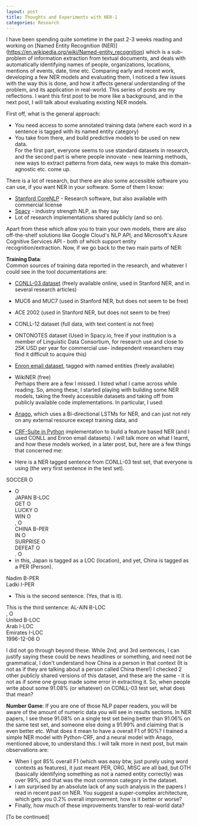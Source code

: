 ```yaml
---
layout: post
title: Thoughts and Experiments with NER-1
categories: Research
---
```


I have been spending quite sometime in the past 2-3 weeks reading and working on [Named Entity Recognition (NER)] (https://en.wikipedia.org/wiki/Named-entity_recognition) which is a sub-problem of information extraction from textual documents, and deals with automatically identifying names of people, organizations, locations, mentions of events, date, time etc.  Comparing early and recent work, developing a few NER models and evaluating them, I noticed a few issues with the way this is done, and how it affects general understanding of the problem, and its application in real-world. This series of posts are my reflections. I want this first post to be more like a background, and in the next post, I will talk about evaluating existing NER models.

First off, what is the general approach:
- You need access to some annotated training data (where each word in a sentence is tagged with its named entity category)  
- You take from there, and build predictive models to be used on new data.  
For the first part, everyone seems to use standard datasets in research, and the second part is where people innovate - new learning methods, new ways to extract patterns from data, new ways to make this domain-agnostic etc. come up. 

There is a lot of research, but there are also some accessible software you can use, if you want NER in your software. Some of them I know:
- [Stanford CoreNLP](https://stanfordnlp.github.io/CoreNLP/) - Research software, but also available with commercial license
- [Spacy](spacy.io) - industry strength NLP, as they say
- Lot of research implementations shared publicly
(and so on).

Apart from these which allow you to train your own models, there are also off-the-shelf solutions like Google Cloud's NLP API, and Microsoft's Azure Cognitive Services API - both of which support entity recognition/extraction. Now, if we go back to the two main parts of NER: 

**Training Data**:  
Common sources of training data reported in the research, and whatever I could see in the tool documentations are:
- [CONLL-03 dataset](https://github.com/Hironsan/anago/tree/master/data/conll2003/en/ner) (freely available online, used in Stanford NER, and in several research articles)  
- MUC6 and MUC7 (used in Stanford NER, but does not seem to be free)  
- ACE 2002 (used in Stanford NER, but does not seem to be free)  
- CONLL-12 dataset (full data, with text content is not free)  
- ONTONOTES dataset (Used in Spacy.io, free if your institution is a member of Linguistic Data Consortium, for research use and close to 25K USD per year for commercial use- independent researchers may find it difficult to acquire this)  
- [Enron email dataset](https://www.cs.cmu.edu/~enron/), tagged with named entities (freely available)  
- WikiNER (free)  
Perhaps there are a few I missed. I listed what I came across while reading. So, among these, I started playing with building some NER models, taking the freely accessible datasets and taking off from publicly available code implementations. In particular, I used:
- [Anago](https://github.com/Hironsan/anago), which uses a Bi-directional LSTMs for NER, and can just not rely on any external resource except training data, and   
- [CRF-Suite in Python](https://github.com/scrapinghub/python-crfsuite) implementation to build a feature based NER
(and I used CONLL and Enron email datasets). I will talk more on what I learnt, and how these models worked, in a later post, but, here are a few things that concerned me:

- Here is a NER tagged sentence from CONLL-03 test set, that everyone is using (the very first sentence in the test set).

SOCCER	O		
-	O		
JAPAN	B-LOC		
GET	O		
LUCKY	O		
WIN	O		
,	O		
CHINA	B-PER		
IN	O		
SURPRISE	O		
DEFEAT	O		
.	O		
- in this, Japan is tagged as a LOC (location), and yet, China is tagged as a PER (Person).  

Nadim	B-PER  
Ladki	I-PER  
- This is the second sentence. (Yes, that is it).

This is the third sentence:
AL-AIN	B-LOC  
,	O  
United	B-LOC  
Arab	I-LOC  
Emirates	I-LOC  
1996-12-06	O  

I did not go through beyond these. While 2nd, and 3rd sentences, I can justify saying these could be news headlines or something, and need not be grammatical, I don't understand how China is a person in that context (It is not as if they are talking about a person called China there!) I checked 2 other publicly shared versions of this dataset, and these are the same - it is not as if some one group made some error in extracting it. So, when people write about some 91.08% (or whatever) on CONLL-03 test set, what does that mean?

**Number Game**:
If you are one of those NLP paper readers, you will be aware of the amount of numeric data you will see in results sections. In NER papers, I see these 91.08% on a single test set being better than 91.06% on the same test set, and someone else doing a 91.99% and claiming that is even better etc. What does it mean to have a overall F1 of 90%? I trained a simple NER model with Python-CRF, and a neural model with Anago, mentioned above, to understand this. I will talk more in next post, but main observations are:
- When I got 85% overall F1 (which was easy btw, just purely using word contexts as features), it just meant PER, ORG, MISC are all bad, but OTH (basically identifying something as not a named entity correctly) was over 99%, and that was the most common category in the dataset.
- I am surprised by an absolute lack of any such analysis in the papers I read in recent past on NER. You suggest a super-complex architecture, which gets you 0.2% overall improvement, how is it better or worse?
- Finally, how much of these improvements transfer to real-world data?

[To be continued]
